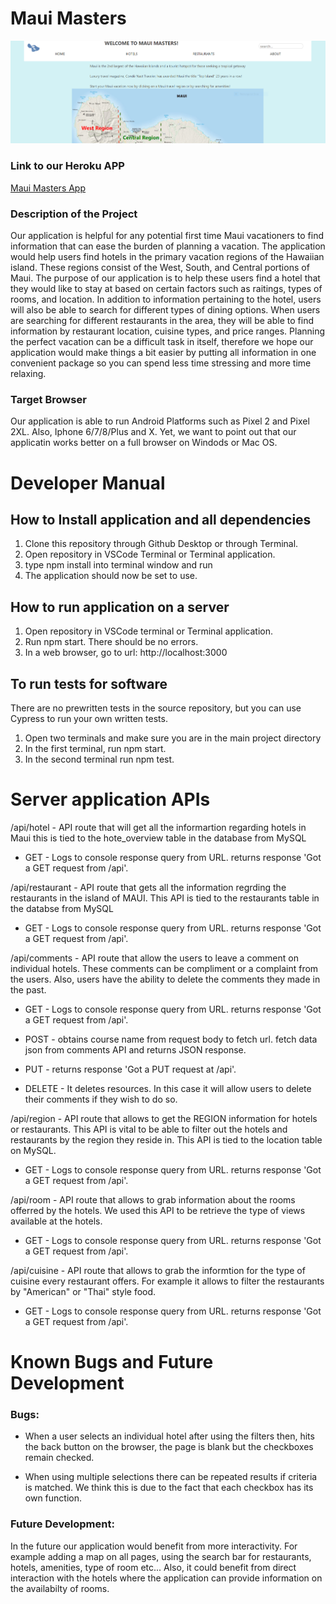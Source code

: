 
# Maui Masters 

![screenshot of front page](maui_masters.PNG)

### Link to our Heroku APP 
[Maui Masters App](https://pure-beyond-09585.herokuapp.com/)

### Description of the Project 
Our application is helpful for any potential first time Maui vacationers to find information that can ease the burden of planning a vacation. The application would help users find hotels in the primary vacation regions of the Hawaiian island. These regions consist of the West, South, and Central portions of Maui. The purpose of our application  is to help these users find a hotel that they would like to stay at based on certain factors such as raitings, types of rooms, and location. In addition to information pertaining to the hotel, users will also be able to search for different types of dining options. When users are searching for different restaurants in the area, they will be able to find information by restaurant location, cuisine types, and price ranges. Planning the perfect vacation can be a difficult task in itself, therefore we hope our application would make things a bit easier by putting all information in one convenient package so you can spend less time stressing and more time relaxing. 


### Target Browser 
Our application is able to run Android Platforms such as Pixel 2 and Pixel 2XL.
Also, Iphone 6/7/8/Plus and X. Yet, we want to point out that our applicatin works better on 
a full browser on Windods or Mac OS. 



# Developer Manual 

## How to Install application and all dependencies
1. Clone this repository through Github Desktop or through Terminal.
2. Open repository in VSCode Terminal or Terminal application.
3. type npm install into terminal window and run
4. The application should now be set to use. 

## How to run application on a server 
1. Open repository in VSCode terminal or Terminal application.
2. Run npm start. There should be no errors.
3. In a web browser, go to url: http://localhost:3000

## To run tests for software 

There are no prewritten tests in the source repository, but you can use Cypress to run your own written tests.

1. Open two terminals and make sure you are in the main project directory
2. In the first terminal, run npm start.
3. In the second terminal run npm test. 

# Server application APIs
 /api/hotel - API route that will get all the informartion regarding hotels in Maui this is tied to the hote_overview table in the database from MySQL

- GET - Logs to console response query from URL. returns response 'Got a GET request from /api'.

 /api/restaurant - API route that gets all the information regrding the restaurants in the island of MAUI. This API is tied to the restaurants table in the databse from MySQL

 - GET - Logs to console response query from URL. returns response 'Got a GET request from /api'.

 /api/comments - API route that allow the users to leave a comment on individual hotels. These comments can be compliment or a complaint from the users. Also, users have the ability to delete the comments they made in the past.

 - GET - Logs to console response query from URL. returns response 'Got a GET request from /api'.

 - POST - obtains course name from request body to fetch url. fetch data json from comments API and returns JSON response.

- PUT - returns response 'Got a PUT request at /api'.

- DELETE - It deletes resources. In this case it will allow users to delete their comments if they wish to do so. 

 /api/region - API route that allows to get the REGION information for hotels or restaurants. This API is vital to be able to filter out the hotels and restaurants by the region they reside in. This API is tied to the location table on MySQL. 

 - GET - Logs to console response query from URL. returns response 'Got a GET request from /api'.

 /api/room - API route that allows to grab information about the rooms offerred by the hotels. We used this API to be retrieve the type of views available at the hotels. 

 - GET - Logs to console response query from URL. returns response 'Got a GET request from /api'.

 /api/cuisine - API route that allows to grab the informtion for the type of cuisine every restaurant offers. For example it allows to filter the restaurants by "American" or "Thai" style food. 

- GET - Logs to console response query from URL. returns response 'Got a GET request from /api'.

# Known Bugs and Future Development

### Bugs:

- When a user selects an individual hotel after using the filters then, hits the back button on the browser, the page is blank but the checkboxes remain checked. 

- When using multiple selections there can be repeated results if criteria is matched. We think this is due to the fact that each checkbox has its own function. 

### Future Development:

In the future our application would benefit from more interactivity. For example adding a map on all pages, using the search bar for restaurants, hotels, amenities, type of room etc... Also, it could benefit from direct interaction with the hotels where the application can 
provide information on the availabilty of rooms.  

